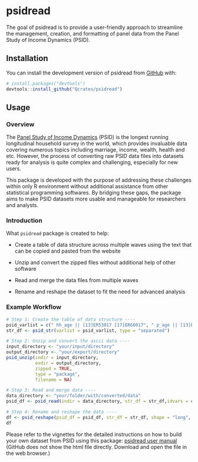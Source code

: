 
<!-- README.md is generated from README.Rmd. Please edit that file -->

# psidread

<!-- badges: start -->
<!-- badges: end -->

The goal of psidread is to provide a user-friendly approach to
streamline the management, creation, and formatting of panel data from
the Panel Study of Income Dynamics (PSID).

## Installation

You can install the development version of psidread from
[GitHub](https://github.com/) with:

``` r
# install.packages("devtools")
devtools::install_github("Qcrates/psidread")
```

## Usage

### Overview

The [Panel Study of Income Dynamics](https://psidonline.isr.umich.edu/)
(PSID) is the longest running longitudinal household survey in the
world, which provides invaluable data covering numerous topics including
marriage, income, wealth, health and etc. However, the process of
converting raw PSID data files into datasets ready for analysis is quite
complex and challenging, especially for new users.

This package is developed with the purpose of addressing these
challenges within only R environment without additional assistance from
other statistical programming softwares. By bridging these gaps, the
package aims to make PSID datasets more usable and manageable for
researchers and analysts.

### Introduction

What `psidread` package is created to help:

- Create a table of data structure across multiple waves using the text
  that can be copied and pasted from the website

- Unzip and convert the zipped files without additional help of other
  software

- Read and merge the data files from multiple waves

- Rename and reshape the dataset to fit the need for advanced analysis

### Example Workflow

``` r
# Step 1: Create the table of data structure ----
psid_varlist = c(" hh_age || [13]ER53017 [17]ER66017", " p_age || [13]ER34204")
str_df <- psid_str(varlist = psid_varlist, type = "separated")

# Step 2: Unzip and convert the ascii data ----
input_directory <- "your/input/directory"
output_directory <- "your/export/directory"
psid_unzip(indir = input_directory,
           exdir = output_directory,
           zipped = TRUE,
           type = "package",
           filename = NA)

# Step 3: Read and merge data ----
data_directory <- "your/folder/with/converted/data"
psid_df <- psid_read(indir = data_directory, str_df = str_df,idvars = c("ER30000"),type = "package",filename = NA)

# Step 4: Rename and reshape the data ----
df <- psid_reshape(psid_df = psid_df, str_df = str_df, shape = "long", level = "individual")
df
```

Please refer to the vignettes for the detailed instructions on how to
build your own dataset from PSID using this package: [psidread user
manual](vignettes/my-vignette.html) (GitHub does not show the html file
directly. Download and open the file in the web browser.)
